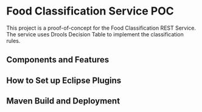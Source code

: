 # Food Classification Service POC

This project is a proof-of-concept for the Food Classification REST Service.  The service uses Drools Decision Table to implement the classification rules.    

## Components and Features

## How to Set up Eclipse Plugins

## Maven Build and Deployment
